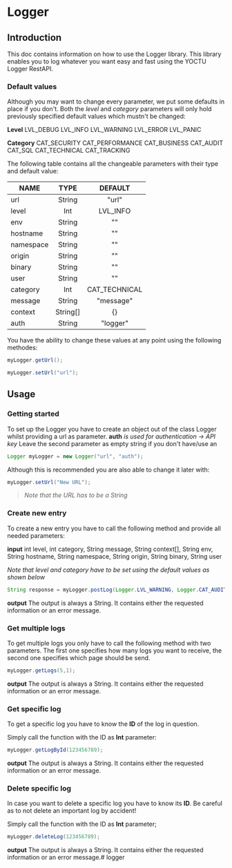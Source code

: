 # Logger

## Introduction

This doc contains information on how to use the Logger library. This library enables you to log whatever you want easy and fast using the YOCTU Logger RestAPI.

### Default values

Although you may want to change every parameter, we put some defaults in place if you don't.
Both the _level_ and _category_ parameters will only hold previously specified default values which mustn't be changed:

__Level__
LVL_DEBUG
LVL_INFO
LVL_WARNING
LVL_ERROR
LVL_PANIC

__Category__
CAT_SECURITY
CAT_PERFORMANCE
CAT_BUSINESS
CAT_AUDIT
CAT_SQL
CAT_TECHNICAL
CAT_TRACKING

The following table contains all the changeable parameters with their type and default value:

| NAME      | TYPE     | DEFAULT         |
|-----------|:--------:|:---------------:|
| url       | String   | "url"           |
| level     | Int      | LVL_INFO        |
| env       | String   | ""              |
| hostname  | String   | "" 			 |
| namespace | String   | ""              |
| origin    | String   | ""    	         |
| binary    | String   | ""              |
| user      | String   | ""				 |
| category  | Int      | CAT_TECHNICAL   |
| message   | String   | "message"       |
| context   | String[] | {}              |
| auth      | String   | "logger"        |

You have the ability to change these values at any point using the following methodes:
```java
myLogger.getUrl();
```
```java
myLogger.setUrl("url");
```

## Usage

### Getting started

To set up the Logger you have to create an object out of the class Logger whilst providing a url as parameter.
**auth** _is used for authentication -> API key_
Leave the second parameter as empty string if you don't have/use an 

```java
Logger myLogger = new Logger("url", "auth");
```

Although this is recommended you are also able to change it later with:

```java
myLogger.setUrl("New URL");
```

> _Note that the URL has to be a String_

### Create new entry

To create a new entry you have to call the following method and provide all needed parameters:

__input__
int level, int category, String message, String context[], String env, String hostname, String namespace, String origin, String binary, String user

_Note that level and category have to be set using the default values as shown below_

```java
String response = myLogger.postLog(Logger.LVL_WARNING, Logger.CAT_AUDIT, "message", {array}, "env", "hostname", "namespace", "http", "binary", "user");
```
__output__
The output is always a String. It contains either the requested information or an error message.

### Get multiple logs

To get multiple logs you only have to call the following method with two parameters. The first one specifies how many logs you want to receive, the second one specifies which page should be send.

```java
myLogger.getLogs(5,1);
```
__output__
The output is always a String. It contains either the requested information or an error message.

### Get specific log

To get a specific log you have to know the __ID__ of the log in question.

Simply call the function with the ID as __Int__ parameter:

```java
myLogger.getLogById(123456789);
```
__output__
The output is always a String. It contains either the requested information or an error message.

### Delete specific log

In case you want to delete a specific log you have to know its __ID__. Be careful as to not delete an important log by accident!

Simply call the function with the ID as __Int__ parameter;

```java
myLogger.deleteLog(123456789);
```
__output__
The output is always a String. It contains either the requested information or an error message.# logger
